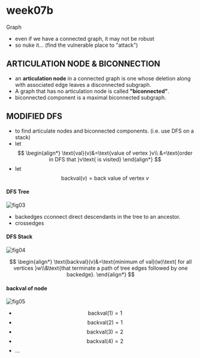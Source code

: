 # week07b

Graph

- even if we have a connected graph, it may not be robust
- so nuke it... (find the vulnerable place to "attack")

## ARTICULATION NODE & BICONNECTION
- an **articulation node** in a connected graph is  one whose deletion along with associated edge leaves a disconnected subgraph.
- A graph that has no articulation node is called **"biconnected"**.
- biconnected component is a maximal biconnected subgraph.

## MODIFIED DFS
- to find articulate nodes and biconnected components. (i.e. use DFS on a stack)
- let 
$$
\begin{align*}
\text{val}(v)&=\text{value of vertex }v\\
&=\text{order in DFS that }v\text{ is visited}
\end{align*}
$$
- let 
$$
\text{backval}(v)=\text{back value of vertex }v
$$


#### DFS Tree
![fig03](img/[COEN179]week07b-fig03.png)

- backedges cconnect direct descendants in the tree to an ancestor.
- crossedges  


#### DFS Stack
![fig04](img/[COEN179]week07b-fig04.png)

$$
\begin{align*}
\text{backval}(v)&=\text{minimum of val}(w)\text{ for all vertices }w\\&\text{that terminate a path of tree edges followed by one backedge}.
\end{align*}
$$

#### backval of node
![fig05](img/[COEN179]week07b-fig05.png)
- $$\text{backval}(1)=1$$
- $$\text{backval}(2)=1$$
- $$\text{backval}(3)=2$$
- $$\text{backval}(4)=2$$
- ...